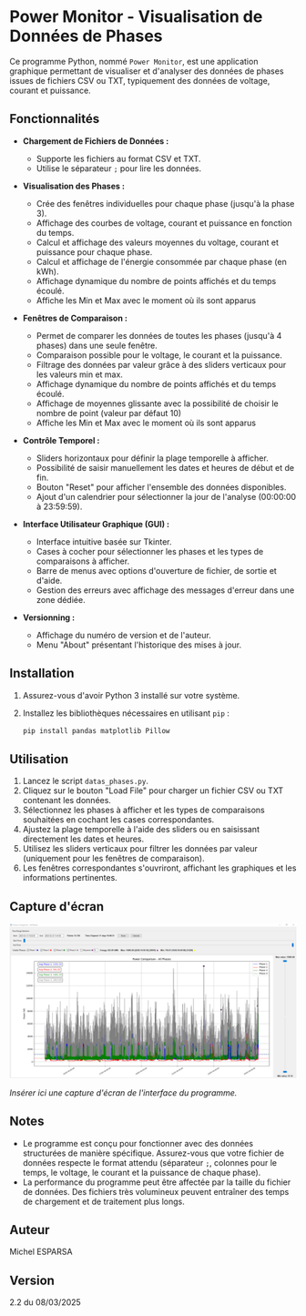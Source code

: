 # Power Monitor - Visualisation de Données de Phases

Ce programme Python, nommé `Power Monitor`, est une application graphique permettant de visualiser et d'analyser des données de phases issues de fichiers CSV ou TXT, typiquement des données de voltage, courant et puissance.

## Fonctionnalités

*   **Chargement de Fichiers de Données :**
    *   Supporte les fichiers au format CSV et TXT.
    *   Utilise le séparateur `;` pour lire les données.

*   **Visualisation des Phases :**
    *   Crée des fenêtres individuelles pour chaque phase (jusqu'à la phase 3).
    *   Affichage des courbes de voltage, courant et puissance en fonction du temps.
    *   Calcul et affichage des valeurs moyennes du voltage, courant et puissance pour chaque phase.
    *   Calcul et affichage de l'énergie consommée par chaque phase (en kWh).
    *   Affichage dynamique du nombre de points affichés et du temps écoulé.
    *   Affiche les Min et Max avec le moment où ils sont apparus

*   **Fenêtres de Comparaison :**
    *   Permet de comparer les données de toutes les phases (jusqu'à 4 phases) dans une seule fenêtre.
    *   Comparaison possible pour le voltage, le courant et la puissance.
    *   Filtrage des données par valeur grâce à des sliders verticaux pour les valeurs min et max.
    *   Affichage dynamique du nombre de points affichés et du temps écoulé.
    *   Affichage de moyennes glissante avec la possibilité de choisir le nombre de point (valeur par défaut 10)
    *   Affiche les Min et Max avec le moment où ils sont apparus

*   **Contrôle Temporel :**
    *   Sliders horizontaux pour définir la plage temporelle à afficher.
    *   Possibilité de saisir manuellement les dates et heures de début et de fin.
    *   Bouton "Reset" pour afficher l'ensemble des données disponibles.
    *   Ajout d'un calendrier pour sélectionner la jour de l'analyse (00:00:00 à 23:59:59).

*   **Interface Utilisateur Graphique (GUI) :**
    *   Interface intuitive basée sur Tkinter.
    *   Cases à cocher pour sélectionner les phases et les types de comparaisons à afficher.
    *   Barre de menus avec options d'ouverture de fichier, de sortie et d'aide.
    *   Gestion des erreurs avec affichage des messages d'erreur dans une zone dédiée.

*   **Versionning :**
    *   Affichage du numéro de version et de l'auteur.
    *   Menu "About" présentant l'historique des mises à jour.

## Installation

1.  Assurez-vous d'avoir Python 3 installé sur votre système.
2.  Installez les bibliothèques nécessaires en utilisant `pip` :

    ```bash
    pip install pandas matplotlib Pillow
    ```

## Utilisation

1.  Lancez le script `datas_phases.py`.
2.  Cliquez sur le bouton "Load File" pour charger un fichier CSV ou TXT contenant les données.
3.  Sélectionnez les phases à afficher et les types de comparaisons souhaitées en cochant les cases correspondantes.
4.  Ajustez la plage temporelle à l'aide des sliders ou en saisissant directement les dates et heures.
5.  Utilisez les sliders verticaux pour filtrer les données par valeur (uniquement pour les fenêtres de comparaison).
6.  Les fenêtres correspondantes s'ouvriront, affichant les graphiques et les informations pertinentes.

## Capture d'écran

![Power Monitor Interface](screenshot.png)

*Insérer ici une capture d'écran de l'interface du programme.*

## Notes

*   Le programme est conçu pour fonctionner avec des données structurées de manière spécifique. Assurez-vous que votre fichier de données respecte le format attendu (séparateur `;`, colonnes pour le temps, le voltage, le courant et la puissance de chaque phase).
*   La performance du programme peut être affectée par la taille du fichier de données. Des fichiers très volumineux peuvent entraîner des temps de chargement et de traitement plus longs.

## Auteur

Michel ESPARSA

## Version

2.2 du 08/03/2025
